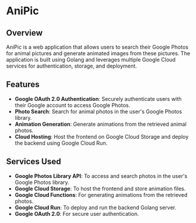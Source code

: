 # AniPic

## Overview

AniPic is a web application that allows users to search their Google Photos for animal pictures and generate animated images from these pictures. The application is built using Golang and leverages multiple Google Cloud services for authentication, storage, and deployment.

## Features

- **Google OAuth 2.0 Authentication**: Securely authenticate users with their Google account to access Google Photos.
- **Photo Search**: Search for animal photos in the user's Google Photos library.
- **Animation Generation**: Generate animations from the retrieved animal photos.
- **Cloud Hosting**: Host the frontend on Google Cloud Storage and deploy the backend using Google Cloud Run.

## Services Used

- **Google Photos Library API**: To access and search photos in the user's Google Photos library.
- **Google Cloud Storage**: To host the frontend and store animation files.
- **Google Cloud Functions**: For generating animations from the retrieved photos.
- **Google Cloud Run**: To deploy and run the backend Golang server.
- **Google OAuth 2.0**: For secure user authentication.
